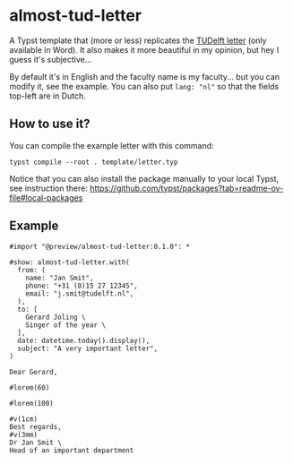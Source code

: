 # almost-tud-letter

A Typst template that (more or less) replicates the [TUDelft letter](https://www.tudelft.nl/huisstijl/) (only available in Word).
It also makes it more beautiful in my opinion, but hey I guess it's subjective...

By default it's in English and the faculty name is my faculty... but you can modify it, see the example. 
You can also put `lang: "nl"` so that the fields top-left are in Dutch.

## How to use it?

You can compile the example letter with this command:

`typst compile --root . template/letter.typ`

Notice that you can also install the package manually to your local Typst, see instruction there:
<https://github.com/typst/packages?tab=readme-ov-file#local-packages>


## Example

```typst
#import "@preview/almost-tud-letter:0.1.0": *

#show: almost-tud-letter.with(
  from: (
    name: "Jan Smit",
    phone: "+31 (0)15 27 12345",
    email: "j.smit@tudelft.nl",
  ),
  to: [
    Gerard Joling \
    Singer of the year \  
  ],
  date: datetime.today().display(),
  subject: "A very important letter",
)

Dear Gerard, 

#lorem(60)

#lorem(100)

#v(1cm)
Best regards, 
#v(3mm)
Dr Jan Smit \
Head of an important department
```
